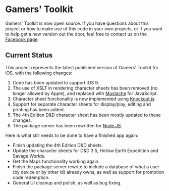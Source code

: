 # Gamers' Toolkit #

Gamers' Toolkit is now open source.  If you have questions about this project or how to make use of this code in your own projects, or if you want to help get a new version out the door, feel free to contact us on the [Facebook page](https://www.facebook.com/Gamers-Toolkit-227816083921466/).

## Current Status ##
This project represents the latest published version of Gamers' Toolkit for iOS, with the following changes:

1. Code has been updated to support iOS 9.
1. The use of XSLT in rendering character sheets has been removed (no longer allowed by Apple), and replaced with [Mustache](https://www.npmjs.com/package/mustache) for JavaScript.
1. Character sheet functionality is now implemented using [Knockout.js](http://knockoutjs.com/).
1. Support for separate character sheets for display/play, editing and printing has been added.
1. The 4th Edition D&D character sheet has been mostly updated to these changes.
1. The package server has been rewritten for [Node.JS](https://nodejs.org).

Here is what still needs to be done to have a finished app again:

* Finish updating the 4th Edition D&D sheets.
* Update the character sheets for D&D 3.5, Hollow Earth Expedition and Savage Worlds.
* Get the Maps functionality working again.
* Finish the package server rewrite to include a database of what a user (by device or by other id) already owns, as well as support for promotion code redemption.
* General UI cleanup and polish, as well as bug fixing.

